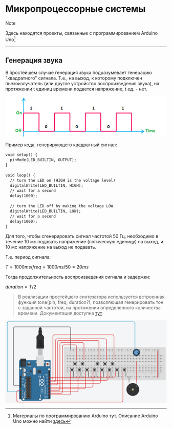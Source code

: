 # Микропроцессорные системы
> [!NOTE]
> Здесь находятся проекты, связанные с программированием Arduino Uno[^2]

<hr>

## Генерация звука

В простейшем случае генерация звука подразумевает генерацию "квадратного" сигнала. Т.е., на выход, к которому подключен пьезоизлучатель (или другое устройство воспроизведения звука), на протяжении t единиц времени подается напряжение, t ед. - нет.

![Screenshot of a comment on a GitHub issue showing an image, added in the Markdown, of an Octocat smiling and raising a tentacle.](img/signal.jpg)

Пример кода, генерирующего квадратный сигнал: 
```
void setup() {
  pinMode(LED_BUILTIN, OUTPUT);
}

void loop() {
  // turn the LED on (HIGH is the voltage level)
  digitalWrite(LED_BUILTIN, HIGH);   
  // wait for a second
  delay(1000);

  // turn the LED off by making the voltage LOW
  digitalWrite(LED_BUILTIN, LOW);
  // wait for a second
  delay(1000);
}
```

Для того, чтобы сгенерировать сигнал частотой 50 Гц, необходимо в течение 10 мс подавать напряжение (логическую единицу) на выход, и 10 мс напряжение на выход не подавать.

Т.е. период сигнала: 

$T=1000ms/freq=1000ms/{50}=20ms$

Тогда продолжительность воспроизведения сигнала и задержки:

$duration=T/2$

> В реализации простейшего синтезатора используется встроенная функция tone(pin, freq, duration?), позволяющая генерировать тон с заданной частотой, на протяжении определенного количества времени. Документация доступна [тут](https://www.arduino.cc/reference/en/language/functions/advanced-io/tone/)

![Screenshot of a simple synthesizer](img/simple_synthesizer_model.png)

[^1]: [Форматирование Markdown Github](https://docs.github.com/en/get-started/writing-on-github/getting-started-with-writing-and-formatting-on-github/basic-writing-and-formatting-syntax).

[^2]: Материалы по программированию Arduino [тут](https://all-arduino.ru/programmirovanie-arduino/).
  Описание Arduino Uno можно найти [здесь](http://wiki.amperka.ru/products:arduino-uno)